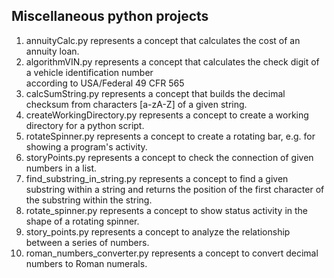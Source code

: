 <h2>Miscellaneous python projects</h2>
<ol>
<li>annuityCalc.py represents a concept that calculates the cost of an annuity loan.</li>
<li>algorithmVIN.py represents a concept that calculates the check digit of a vehicle identification number <br> according to USA/Federal 49 CFR 565</li>
<li>calcSumString.py represents a concept that builds the decimal checksum from characters [a-zA-Z] of a given string.</li>
<li>createWorkingDirectory.py represents a concept to create a working directory for a python script.</li>
<li>rotateSpinner.py represents a concept to create a rotating bar, e.g. for showing a program's activity.</li>
<li>storyPoints.py represents a concept to check the connection of given numbers in a list.</li>
<li>find_substring_in_string.py represents a concept to find a given substring within a string and returns the position of the first character of the substring within the string.</li>
<li>rotate_spinner.py represents a concept to show status activity in the shape of a rotating spinner.</li>
<li>story_points.py represents a concept to analyze the relationship between a series of numbers.</li>
<li>roman_numbers_converter.py represents a concept to convert decimal numbers to Roman numerals.</li>
</ol>

